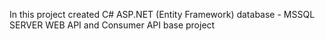 In this project created C# ASP.NET (Entity Framework)
database - MSSQL SERVER
WEB API and Consumer API base project 
